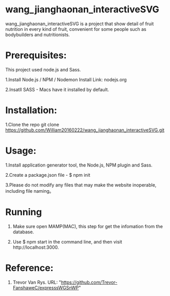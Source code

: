 # wang_jianghaonan_interactiveSVG

wang_jianghaonan_interactiveSVG is a project that show detail of fruit nutrition in every kind of fruit, convenient for some people such as bodybuilders and nutritionists.

# Prerequisites:
This project used node.js and Sass.

1.Install Node.js / NPM / Nodemon Install Link: nodejs.org

2.Insatll SASS - Macs have it installed by default.

# Installation:

1.Clone the repo git clone
https://github.com/William20160222/wang_jianghaonan_interactiveSVG.git

# Usage:

1.Install application generator tool, the Node.js, NPM plugin and Sass.

2.Create a package.json file - $ npm init

3.Please do not modify any files that may make the website inoperable, including file naming。

# Running

1. Make sure open MAMP(MAC), this step for get the infomation from the database. 

2. Use $ npm start in the command line, and then visit http://localhost:3000.

# Reference:
1. Trevor Van Rys. URL: "https://github.com/Trevor-FanshaweC/expresssWGSnWP"